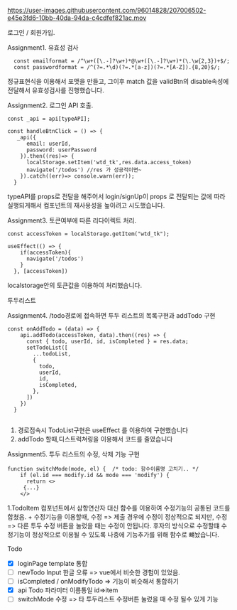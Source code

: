
https://user-images.githubusercontent.com/96014828/207006502-e45e3fd6-10bb-40da-94da-c4cdfef821ac.mov



로그인 / 회원가입.  

Assignment1. 유효성 검사  

```
  const emailformat = /^\w+([\.-]?\w+)*@\w+([\.-]?\w+)*(\.\w{2,3})+$/;
  const passwordformat = /^(?=.*\d)(?=.*[a-z])(?=.*[A-Z]).{8,20}$/;

```
정규표현식을 이용해서 포맷을 만들고, 그이후 match 값을 validBtn의 disable속성에 전달해서 유효성검사를 진행했습니다.

Assignment2. 로그인 API 호출.     
````
const _api = api[typeAPI];

const handleBtnClick = () => {
   _api({
      email: userId,
      password: userPassword
    }).then((res)=> {
      localStorage.setItem('wtd_tk',res.data.access_token)
      navigate('/todos') //res 가 성공적이면~
    }).catch((err)=> console.warn(err));
  }
````
typeAPI를 props로 전달을 해주어서 login/signUp이 props 로 전달되는 값에 따라 실행되게해서 컴포넌트의 재사용성을 높이려고 시도했습니다.

Assignment3. 토큰여부에 따른 리다이렉트 처리.  
````
const accessToken = localStorage.getItem("wtd_tk");

useEffect(() => {
    if(accessToken){
      navigate('/todos')
    }
  }, [accessToken])

````
localstorage안의 토큰값을 이용하여 처리했습니다.

투두리스트

Assignment4. /todo경로에 접속하면 투두 리스트의 목록구현과 addTodo 구현

````
const onAddTodo = (data) => {
    api.addTodo(accessToken, data).then((res) => {  
      const { todo, userId, id, isCompleted } = res.data;
      setTodoList([
        ...todoList,
        {
          todo,
          userId,
          id,
          isCompleted,
        },
      ])
    })
  }
 
````
1. 경로접속시 TodoList구현은 useEffect 를 이용하여 구현했습니다
2. addTodo 할때,디스트럭쳐링을 이용해서 코드를 줄였습니다

Assignment5. 투두 리스트의 수정, 삭제 기능 구현 
````
function switchMode(mode, el) {  /* todo: 함수이름명 고치기.. */
    if (el.id === modify.id && mode === 'modify') {
      return <>
     {...}
    </>
````
1.TodoItem 컴포넌트에서 삼항연산자 대신  함수를 이용하여 수정기능의 공통된 코드를 합쳤음. + 
수정기능을 이용할때, 수정 => 제출 경우에 수정이 정상적으로 되지만, 수정 => 다른 투두 수정 버튼을 눌렀을 때는 수정이 안됩니다.
후자의 방식으로 수정할떄 수정기능이 정상적으로 이용될 수 있도록 나중에 기능추가를 위해 함수로 뺴놨습니다.

Todo
- [x] loginPage template 통합
- [ ] newTodo Input 한글 오류  => vue에서 비슷한 경험이 있었음.
- [ ] isCompleted / onModifyTodo => 기능이 비슷해서 통합하기
- [x] api Todo 파라미터 이름통일 id=>item
- [ ] switchMode 수정 => 타 투두리스트 수정버튼 눌렀을 때 수정 될수 있게 기능 
